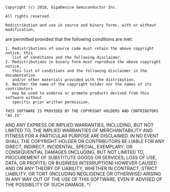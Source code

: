     Copyright (c) 2018, GigaDevice Semiconductor Inc.

    All rights reserved.

    Redistribution and use in source and binary forms, with or without modification, 
are permitted provided that the following conditions are met:

    1. Redistributions of source code must retain the above copyright notice, this 
       list of conditions and the following disclaimer.
    2. Redistributions in binary form must reproduce the above copyright notice, 
       this list of conditions and the following disclaimer in the documentation 
       and/or other materials provided with the distribution.
    3. Neither the name of the copyright holder nor the names of its contributors 
       may be used to endorse or promote products derived from this software without 
       specific prior written permission.

    THIS SOFTWARE IS PROVIDED BY THE COPYRIGHT HOLDERS AND CONTRIBUTORS "AS IS" 
AND ANY EXPRESS OR IMPLIED WARRANTIES, INCLUDING, BUT NOT LIMITED TO, THE IMPLIED 
WARRANTIES OF MERCHANTABILITY AND FITNESS FOR A PARTICULAR PURPOSE ARE DISCLAIMED. 
IN NO EVENT SHALL THE COPYRIGHT HOLDER OR CONTRIBUTORS BE LIABLE FOR ANY DIRECT, 
INDIRECT, INCIDENTAL, SPECIAL, EXEMPLARY, OR CONSEQUENTIAL DAMAGES (INCLUDING, BUT 
NOT LIMITED TO, PROCUREMENT OF SUBSTITUTE GOODS OR SERVICES; LOSS OF USE, DATA, OR 
PROFITS; OR BUSINESS INTERRUPTION) HOWEVER CAUSED AND ON ANY THEORY OF LIABILITY, 
WHETHER IN CONTRACT, STRICT LIABILITY, OR TORT (INCLUDING NEGLIGENCE OR OTHERWISE) 
ARISING IN ANY WAY OUT OF THE USE OF THIS SOFTWARE, EVEN IF ADVISED OF THE POSSIBILITY 
OF SUCH DAMAGE.
*/


